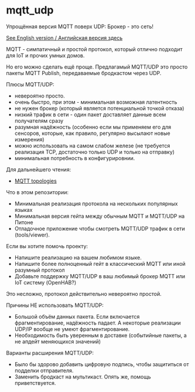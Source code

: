 ﻿# mqtt_udp
Упрощённая версия MQTT поверх UDP: Брокер - это сеть!

[See English version / Английская версия здесь](./README.md)


MQTT - симпатичный и простой протокол, который отлично подходит для IoT и прочих умных домов.

Но его можно сделать ещё проще. Предлагамый MQTT/UDP это просто
пакеты MQTT Publish, передаваемые бродкастом через UDP.

Плюсы MQTT/UDP:

* невероятно просто.
* очень быстро, при этом - минимальная возможная латентность
* не нужен брокер (который является потенциальной точкой отказа)
* низкий трафик в сети - один пакет доставляет данные всем получателям сразу
* разумная надёжность (особенно если мы применяем его для сенсоров, которые, как правило, регулярно высылают новые измерения)
* можно использовать на самом слабом железе (не требуется реализация TCP, достаточно только UDP и только на отправку)
* минимальная потребность в конфигурировнии.

Для дальнейшего чтения:

* [MQTT topologies](./dox/Topologies.md)

Что в этом репозитории:

* Минимальная реализация протокола на нескольких популярных языках
* Минимальная версия гейта между обычным MQTT и MQTT/UDP на Питоне
* Отладочное приложение чтобы смотреть MQTT/UDP трафик в сети (tools/viewer).

Если вы хотите помочь проекту:

* Напишите реализацию на вашем любимом языке.
* Напишите более полноценный гейт в классический MQTT или иной разумный протокол
* Добавьте поддержку MQTT/UDP в ваш любимый брокер MQTT или IoT систему (OpenHAB?)

Это несложно, протокол действительно невероятно простой.

Причины НЕ использовать MQTT/UDP:

* Большой объём данных пакета. Если включается фрагментирование, надёжность падает. А некоторые реализации UDP/IP вообще не умеют фрагментирование.
* Необходимость быть уверенным в доставке (событийные пакеты, а не апдейт меняющихся значений)

Варианты расширения MQTT/UDP:

* Было бы здорово добавить цифровую подпись, чтобы защититься от подделки отправителя.
* Заменить бродкаст на мультикаст. Опять же, помощь приветствуется.


